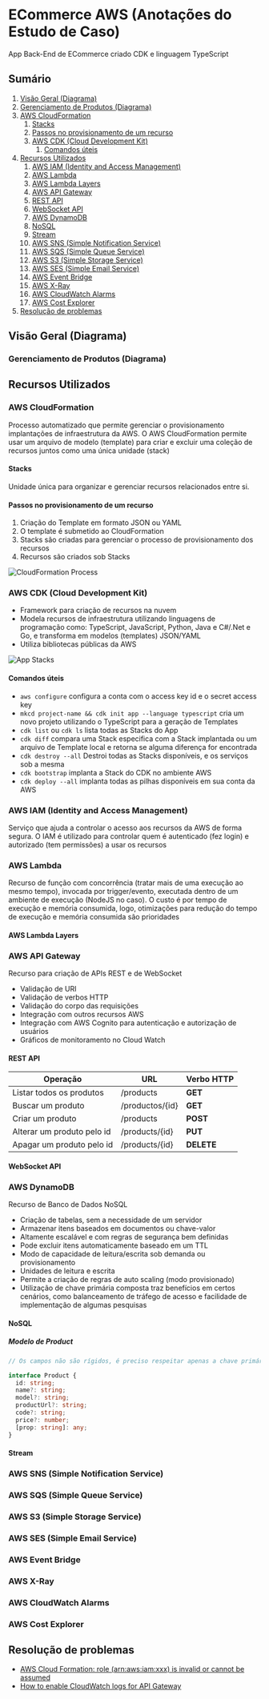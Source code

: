 # ECommerce AWS (Anotações do Estudo de Caso)

App Back-End de ECommerce criado CDK e linguagem TypeScript

## Sumário

1. [Visão Geral (Diagrama)](#visão-geral-diagrama)
2. [Gerenciamento de Produtos (Diagrama)](#gerenciamento-de-produtos-diagrama)
3. [AWS CloudFormation](#aws-cloudformation)
   1. [Stacks](#stacks)
   2. [Passos no provisionamento de um recurso](#passos-no-provisionamento-de-um-recurso)
   3. [AWS CDK (Cloud Development Kit)](#aws-cdk-cloud-development-kit)
      1. [Comandos úteis](#comandos-úteis)
4. [Recursos Utilizados](#recursos-utilizados)
   1. [AWS IAM (Identity and Access Management)](#aws-iam-identity-and-access-management)
   2. [AWS Lambda](#aws-lambda)
   3. [AWS Lambda Layers](#aws-lambda-layers)
   4. [AWS API Gateway](#aws-api-gateway)
   5. [REST API](#rest-api)
   6. [WebSocket API](#websocket-api)
   7. [AWS DynamoDB](#aws-dynamodb)
   8. [NoSQL](#nosql)
   9. [Stream](#stream)
   10. [AWS SNS (Simple Notification Service)](#aws-sns-simple-notification-service)
   11. [AWS SQS (Simple Queue Service)](#aws-sqs-simple-queue-service)
   12. [AWS S3 (Simple Storage Service)](#aws-s3-simple-storage-service)
   13. [AWS SES (Simple Email Service)](#aws-ses-simple-email-service)
   14. [AWS Event Bridge](#aws-event-bridge)
   15. [AWS X-Ray](#aws-x-ray)
   16. [AWS CloudWatch Alarms](#aws-cloudwatch-alarms)
   17. [AWS Cost Explorer](#aws-cost-explorer)
5. [Resolução de problemas](#resolução-de-problemas)

## Visão Geral (Diagrama)

### Gerenciamento de Produtos (Diagrama)

## Recursos Utilizados

### AWS CloudFormation

Processo automatizado que permite gerenciar o provisionamento implantações de infraestrutura da AWS. O AWS CloudFormation permite usar um arquivo de modelo (template) para criar e excluir uma coleção de recursos juntos como uma única unidade (stack)

#### Stacks

Unidade única para organizar e gerenciar recursos relacionados entre si.

#### Passos no provisionamento de um recurso

1. Criação do Template em formato JSON ou YAML
2. O template é submetido ao CloudFormation
3. Stacks são criadas para gerenciar o processo de provisionamento dos recursos
4. Recursos são criados sob Stacks

![CloudFormation Process](cloudformation-process.png)

### AWS CDK (Cloud Development Kit)

* Framework para criação de recursos na nuvem
* Modela recursos de infraestrutura utilizando linguagens de programação como: TypeScript, JavaScript, Python, Java e C#/.Net e Go, e transforma em modelos (templates) JSON/YAML
* Utiliza bibliotecas públicas da AWS

![App Stacks](app-stacks.png)

#### Comandos úteis

* `aws configure` configura a conta com o access key id e o secret access key
* `mkcd project-name && cdk init app --language typescript` cria um novo projeto utilizando o TypeScript para a geração de Templates
* `cdk list` ou `cdk ls` lista todas as Stacks do App
* `cdk diff` compara uma Stack especifica com a Stack implantada ou um arquivo de Template local e retorna se alguma diferença for encontrada
* `cdk destroy --all` Destroi todas as Stacks disponíveis, e os serviços sob a mesma
* `cdk bootstrap` implanta a Stack do CDK no ambiente AWS
* `cdk deploy --all` implanta todas as pilhas disponíveis em sua conta da AWS

### AWS IAM (Identity and Access Management)

Serviço que ajuda a controlar o acesso aos recursos da AWS de forma segura. O IAM é utilizado para controlar quem é autenticado (fez login) e autorizado (tem permissões) a usar os recursos

### AWS Lambda

Recurso de função com concorrência (tratar mais de uma execução ao mesmo tempo), invocada por trigger/evento, executada dentro de um ambiente de execução (NodeJS no caso). O custo é por tempo de execução e memória consumida, logo, otimizações para redução do tempo de execução e memória consumida são prioridades

#### AWS Lambda Layers

### AWS API Gateway

Recurso para criação de APIs REST e de WebSocket

* Validação de URI
* Validação de verbos HTTP
* Validação do corpo das requisições
* Integração com outros recursos AWS
* Integração com AWS Cognito para autenticação e autorização de usuários
* Gráficos de monitoramento no Cloud Watch

#### REST API

| Operação                   | URL             | Verbo HTTP |
|----------------------------|-----------------|------------|
| Listar todos os produtos   | /products       | **GET**    |
| Buscar um produto          | /productos/{id} | **GET**    |
| Criar um produto           | /products       | **POST**   |
| Alterar um produto pelo id | /products/{id}  | **PUT**    |
| Apagar um produto pelo id  | /products/{id}  | **DELETE** |

#### WebSocket API

### AWS DynamoDB

Recurso de Banco de Dados NoSQL

* Criação de tabelas, sem a necessidade de um servidor
* Armazenar itens baseados em documentos ou chave-valor
* Altamente escalável e com regras de segurança bem definidas
* Pode excluir itens automaticamente baseado em um TTL
* Modo de capacidade de leitura/escrita sob demanda ou provisionamento
* Unidades de leitura e escrita
* Permite a criação de regras de auto scaling (modo provisionado)
* Utilização de chave primária composta traz benefícios em certos cenários, como balanceamento de tráfego de acesso e facilidade de implementação de algumas pesquisas

#### NoSQL

##### Modelo de Product

```typescript
// Os campos não são rígidos, é preciso respeitar apenas a chave primária

interface Product {
  id: string;
  name?: string;
  model?: string;
  productUrl?: string;
  code?: string;
  price?: number;
  [prop: string]: any;
}
```

#### Stream

### AWS SNS (Simple Notification Service)

### AWS SQS (Simple Queue Service)

### AWS S3 (Simple Storage Service)

### AWS SES (Simple Email Service)

### AWS Event Bridge

### AWS X-Ray

### AWS CloudWatch Alarms

### AWS Cost Explorer

## Resolução de problemas

* [AWS Cloud Formation: role (arn:aws:iam:xxx) is invalid or cannot be assumed](https://thewerner.medium.com/aws-cloud-formation-role-arn-aws-iam-xxx-is-invalid-or-cannot-be-assumed-14c17e1098e2)
* [How to enable CloudWatch logs for API Gateway](https://kennbrodhagen.net/2016/07/23/how-to-enable-logging-for-api-gateway/)

